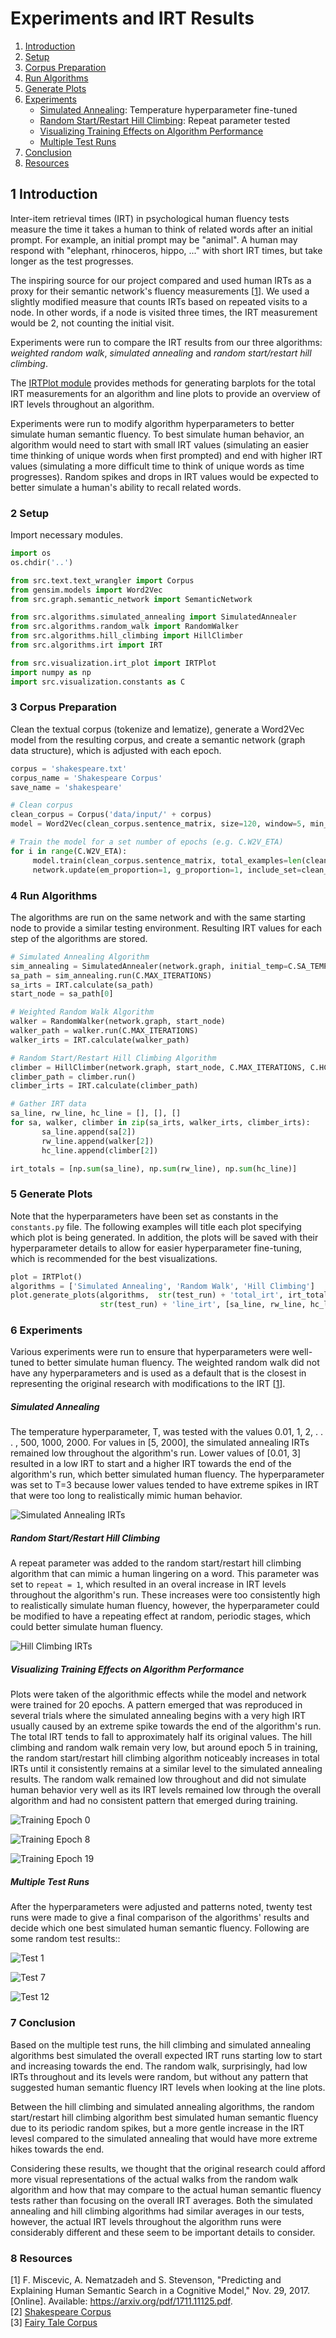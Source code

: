 # Experiments and IRT Results

1. [Introduction](#introduction)
2. [Setup](#setup)
3. [Corpus Preparation](#corpus)
4. [Run Algorithms](#algorithms)
5. [Generate Plots](#generate_plots)
6. [Experiments](#experiments)
   * [Simulated Annealing](#sim_anneal): Temperature hyperparameter fine-tuned 
   * [Random Start/Restart Hill Climbing](#hill_climb): Repeat parameter tested
   * [Visualizing Training Effects on Algorithm Performance](#training)
   * [Multiple Test Runs](#tests)
7. [Conclusion](#conclusion)
8. [Resources](#resources)


## 1 Introduction  <a name="introduction"></a>
Inter-item retrieval times (IRT) in psychological human fluency tests measure the time it takes a human to think of related words after an initial prompt. For example, an initial prompt may be "animal". A human may respond with "elephant, rhinoceros, hippo, ..." with short IRT times, but take longer as the test progresses.

The inspiring source for our project compared and used human IRTs as a proxy for their semantic network's fluency measurements [[1](#cite1)]. We used a slightly modified measure that counts IRTs based on repeated visits to a node. In other words, if a node is visited three times, the IRT measurement would be 2, not counting the initial visit.

Experiments were run to compare the IRT results from our three algorithms: *weighted random walk*, *simulated annealing* and *random start/restart hill climbing*.

The [IRTPlot module](https://github.com/mkduer/semantic-fluency-nn/blob/master/src/visualization/irt_plot.py) provides methods for generating barplots for the total IRT measurements for an algorithm and line plots to provide an overview of IRT levels throughout an algorithm.

Experiments were run to modify algorithm hyperparameters to better simulate human semantic fluency. To best simulate human behavior, an algorithm would need to start with small IRT values (simulating an easier time thinking of unique words when first prompted) and end with higher IRT values (simulating a more difficult time to think of unique words as time progresses). Random spikes and drops in IRT values would be expected to better simulate a human's ability to recall related words.



### 2 Setup  <a name="setup"></a>
Import necessary modules.

```python
import os
os.chdir('..')
```

```python
from src.text.text_wrangler import Corpus
from gensim.models import Word2Vec
from src.graph.semantic_network import SemanticNetwork

from src.algorithms.simulated_annealing import SimulatedAnnealer
from src.algorithms.random_walk import RandomWalker
from src.algorithms.hill_climbing import HillClimber
from src.algorithms.irt import IRT

from src.visualization.irt_plot import IRTPlot
import numpy as np
import src.visualization.constants as C
```


### 3 Corpus Preparation  <a name="corpus"></a>
Clean the textual corpus (tokenize and lematize), generate a Word2Vec model from the resulting corpus, and create a semantic network (graph data structure), which is adjusted with each epoch.

```python
corpus = 'shakespeare.txt'
corpus_name = 'Shakespeare Corpus'
save_name = 'shakespeare'

# Clean corpus
clean_corpus = Corpus('data/input/' + corpus)
model = Word2Vec(clean_corpus.sentence_matrix, size=120, window=5, min_count=2, workers=8, sg=1)

# Train the model for a set number of epochs (e.g. C.W2V_ETA)
for i in range(C.W2V_ETA):
     model.train(clean_corpus.sentence_matrix, total_examples=len(clean_corpus.sentence_matrix), epochs=1, compute_loss=True)
     network.update(em_proportion=1, g_proportion=1, include_set=clean_corpus.nouns, stop_set=clean_corpus.stopwords, thresh=0.8, verbose=True)
```


### 4 Run Algorithms  <a name="algorithms"></a>
The algorithms are run on the same network and with the same starting node to provide a similar testing environment. Resulting IRT values for each step of the algorithms are stored.

```python
# Simulated Annealing Algorithm
sim_annealing = SimulatedAnnealer(network.graph, initial_temp=C.SA_TEMP)
sa_path = sim_annealing.run(C.MAX_ITERATIONS)
sa_irts = IRT.calculate(sa_path)
start_node = sa_path[0]

# Weighted Random Walk Algorithm
walker = RandomWalker(network.graph, start_node)
walker_path = walker.run(C.MAX_ITERATIONS)
walker_irts = IRT.calculate(walker_path)

# Random Start/Restart Hill Climbing Algorithm
climber = HillClimber(network.graph, start_node, C.MAX_ITERATIONS, C.HC_REPEAT)
climber_path = climber.run()
climber_irts = IRT.calculate(climber_path)

# Gather IRT data
sa_line, rw_line, hc_line = [], [], []
for sa, walker, climber in zip(sa_irts, walker_irts, climber_irts):
       sa_line.append(sa[2])
       rw_line.append(walker[2])
       hc_line.append(climber[2])

irt_totals = [np.sum(sa_line), np.sum(rw_line), np.sum(hc_line)]
```


### 5 Generate Plots  <a name="generate_plots"></a>
Note that the hyperparameters have been set as constants in the ```constants.py``` file. The following examples will title each plot specifying which plot is being generated. In addition, the plots will be saved with their hyperparameter details to allow for easier hyperparameter fine-tuning, which is recommended for the best visualizations.

```python
plot = IRTPlot()
algorithms = ['Simulated Annealing', 'Random Walk', 'Hill Climbing']
plot.generate_plots(algorithms,  str(test_run) + 'total_irt', irt_totals, 
					str(test_run) + 'line_irt', [sa_line, rw_line, hc_line])
```


### 6 Experiments  <a name="experiments"></a>

Various experiments were run to ensure that hyperparameters were well-tuned to better simulate human fluency. The weighted random walk did not have any hyperparameters and is used as a default that is the closest in representing the original research with modifications to the IRT [[1](#cite1)].

##### Simulated Annealing  <a name="sim_anneal"></a>

The temperature hyperparameter, T, was tested with the values 0.01, 1, 2, . . . , 500, 1000, 2000. For values in [5, 2000], the simulated annealing IRTs remained low throughout the algorithm's run. Lower values of [0.01, 3] resulted in a low IRT to start and a higher IRT towards the end of the algorithm's run, which better simulated human fluency. The hyperparameter was set to T=3 because lower values tended to have extreme spikes in IRT that were too long to realistically mimic human behavior. 

![](/data/output/test_results/sa_line_irt0.png "Simulated Annealing IRTs")

##### Random Start/Restart Hill Climbing  <a name="hill_climb"></a>

A repeat parameter was added to the random start/restart hill climbing algorithm that can mimic a human lingering on a word. This parameter was set to ```repeat = 1```, which resulted in an overal increase in IRT levels throughout the algorithm's run. These increases were too consistently high to realistically simulate human fluency, however, the hyperparameter could be modified to have a repeating effect at random, periodic stages, which could better simulate human fluency.

![](/data/output/test_results/hc_line_irt0.png "Hill Climbing IRTs")

##### Visualizing Training Effects on Algorithm Performance  <a name="training"></a>

Plots were taken of the algorithmic effects while the model and network were trained for 20 epochs. A pattern emerged that was reproduced in several trials where the simulated annealing begins with a very high IRT usually caused by an extreme spike towards the end of the algorithm's run. The total IRT tends to fall to approximately half its original values. The hill climbing and random walk remain very low, but around epoch 5 in training, the random start/restart hill climbing algorithm noticeably increases in total IRTs until it consistently remains at a similar level to the simulated annealing results. The random walk remained low throughout and did not simulate human behavior very well as its IRT levels remained low through the overall algorithm and had no consistent pattern that emerged during training.

![](/data/output/test_results/0total_irt.png "Training Epoch 0")

![](/data/output/test_results/8total_irt.png "Training Epoch 8")

![](/data/output/test_results/19total_irt.png "Training Epoch 19")

##### Multiple Test Runs  <a name="tests"></a>

After the hyperparameters were adjusted and patterns noted, twenty test runs were made to give a final comparison of the algorithms' results and decide which one best simulated human semantic fluency. Following are some random test results::

![](/data/output/test_results/test1_line_irt.png "Test 1")

![](/data/output/test_results/test7_line_irt.png "Test 7")

![](/data/output/test_results/test12_line_irt.png "Test 12")


### 7 Conclusion  <a name="conclusion"></a>

Based on the multiple test runs, the hill climbing and simulated annealing algorithms best simulated the overall expected IRT runs starting low to start and increasing towards the end. The random walk, surprisingly, had low IRTs throughout and its levels were random, but without any pattern that suggested human semantic fluency IRT levels when looking at the line plots.

Between the hill climbing and simulated annealing algorithms, the random start/restart hill climbing algorithm best simulated human semantic fluency due to its periodic random spikes, but a more gentle increase in the IRT levesl compared to the simulated annealing that would have more extreme hikes towards the end.

Considering these results, we thought that the original research could afford more visual representations of the actual walks from the random walk algorithm and how that may compare to the actual human semantic fluency tests rather than focusing on the overall IRT averages. Both the simulated annealing and hill climbing algorithms had similar averages in our tests, however, the actual IRT levels throughout the algorithm runs were considerably different and these seem to be important details to consider.


### 8 Resources  <a name="resources"></a>
[1]<a name="cite1"></a> F. Miscevic, A. Nematzadeh and S. Stevenson, "Predicting and Explaining Human Semantic Search in a Cognitive Model," Nov. 29, 2017. [Online]. Available:  https://arxiv.org/pdf/1711.11125.pdf.  
[2] [Shakespeare Corpus](http://www.gutenberg.org/files/100/100-h/100-h.htm)  
[3] [Fairy Tale Corpus](https://www.gutenberg.org/files/19734/19734-h/19734-h.htm)  